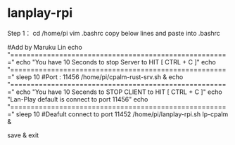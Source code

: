 # lanplay-rpi
Step 1：
cd /home/pi
vim .bashrc
copy below lines and paste into .bashrc

#Add by Maruku Lin
echo "======================================================"
echo "You have 10 Seconds to stop Server to HIT [ CTRL + C ]"
echo "======================================================"
sleep 10
#Port : 11456
/home/pi/cpalm-rust-srv.sh &
echo "======================================================"
echo "You have 10 Secends to STOP CLIENT to HIT [ CTRL + C ]"
echo "Lan-Play default is connect to port 11456"
echo "======================================================"
sleep 10
#Deafult connect to port 11452
/home/pi/lanplay-rpi.sh lp-cpalm &

save & exit
